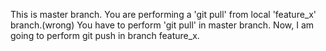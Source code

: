 This is master branch.
You are performing a 'git pull' from local 'feature_x' branch.(wrong)
You have to perform 'git pull' in master branch.
Now, I am going to perform git push in branch feature_x.